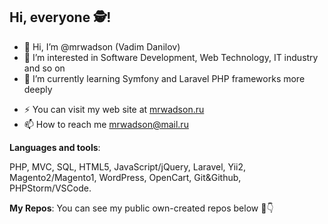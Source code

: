 
## Hi, everyone 🕵!

- 👋 Hi, I’m @mrwadson (Vadim Danilov)
- 👀 I’m interested in Software Development, Web Technology, IT industry and so on
- 🌱 I’m currently learning Symfony and Laravel PHP frameworks more deeply
<!--- - 💞️ I’m looking to collaborate on .. --->
- ⚡ You can visit my web site at [mrwadson.ru](https://mrwadson.ru/)
- 📫 How to reach me mrwadson@mail.ru

<!--- **Connect with me**: --->

**Languages and tools**:

PHP, MVC, SQL, HTML5, JavaScript/jQuery, Laravel, Yii2, Magento2/Magento1, WordPress, OpenCart, Git&Github, PHPStorm/VSCode.

**My Repos**:
You can see my public own-created repos below 💟👇

<!---
mrwadson/mrwadson is a ✨ special ✨ repository because its `README.md` (this file) appears on your GitHub profile.
You can click the Preview link to take a look at your changes.
--->
